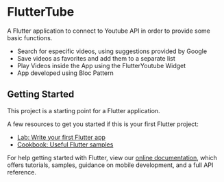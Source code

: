 # FlutterTube

A Flutter application to connect to Youtube API in order to provide some basic functions.
- Search for especific videos, using suggestions provided by Google
- Save videos as favorites and add them to a separate list
- Play Videos inside the App using the FlutterYoutube Widget
- App developed using Bloc Pattern

## Getting Started

This project is a starting point for a Flutter application.

A few resources to get you started if this is your first Flutter project:

- [Lab: Write your first Flutter app](https://flutter.dev/docs/get-started/codelab)
- [Cookbook: Useful Flutter samples](https://flutter.dev/docs/cookbook)

For help getting started with Flutter, view our
[online documentation](https://flutter.dev/docs), which offers tutorials,
samples, guidance on mobile development, and a full API reference.
